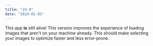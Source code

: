 ```yaml
---
title: "24.0"
date: "2024-01-05"
---
```


This app **is** still alive! This version improves the experience of loading images that aren't on your machine already. This should make selecting your images to optimize faster and less error-prone.